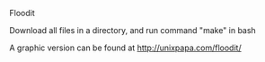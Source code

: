 Floodit

Download all files in a directory, and run command "make" in bash

A graphic version can be found at http://unixpapa.com/floodit/
